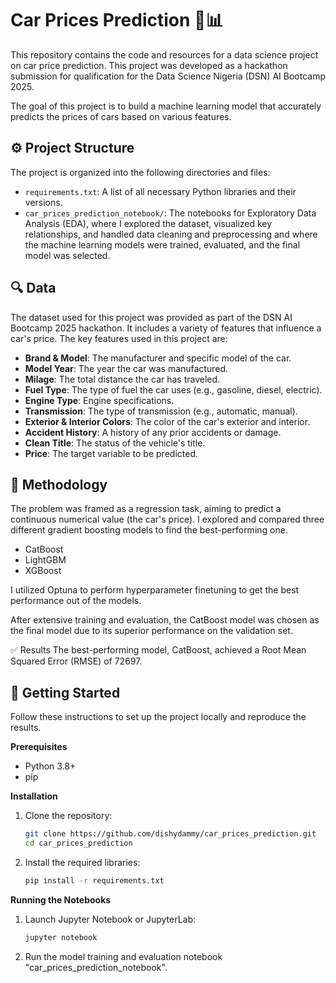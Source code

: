 # Car Prices Prediction 🚗📊
This repository contains the code and resources for a data science project on car price prediction. This project was developed as a hackathon submission for qualification for the Data Science Nigeria (DSN) AI Bootcamp 2025.

The goal of this project is to build a machine learning model that accurately predicts the prices of cars based on various features.


## ⚙️ Project Structure
The project is organized into the following directories and files:

- `requirements.txt`: A list of all necessary Python libraries and their versions.
- `car_prices_prediction_notebook/`: The notebooks for Exploratory Data Analysis (EDA), where I explored the dataset, visualized key relationships, and handled data cleaning and preprocessing and where the machine learning models were trained, evaluated, and the final model was selected.


## 🔍 Data
The dataset used for this project was provided as part of the DSN AI Bootcamp 2025 hackathon. It includes a variety of features that influence a car's price. The key features used in this project are:

- **Brand & Model**: The manufacturer and specific model of the car.
- **Model Year**: The year the car was manufactured.
- **Milage**: The total distance the car has traveled.
- **Fuel Type**: The type of fuel the car uses (e.g., gasoline, diesel, electric).
- **Engine Type**: Engine specifications.
- **Transmission**: The type of transmission (e.g., automatic, manual).
- **Exterior & Interior Colors**: The color of the car's exterior and interior.
- **Accident History**: A history of any prior accidents or damage.
- **Clean Title**: The status of the vehicle's title.
- **Price**: The target variable to be predicted.


## 🧠 Methodology
The problem was framed as a regression task, aiming to predict a continuous numerical value (the car's price). I explored and compared three different gradient boosting models to find the best-performing one.

- CatBoost
- LightGBM
- XGBoost

I utilized Optuna to perform hyperparameter finetuning to get the best performance out of the models.

After extensive training and evaluation, the CatBoost model was chosen as the final model due to its superior performance on the validation set.

✅ Results
The best-performing model, CatBoost, achieved a Root Mean Squared Error (RMSE) of 72697.


## 🚀 Getting Started
Follow these instructions to set up the project locally and reproduce the results.

**Prerequisites**
- Python 3.8+
- pip

**Installation**
1. Clone the repository:
   ```bash
   git clone https://github.com/dishydammy/car_prices_prediction.git
   cd car_prices_prediction
   ```
2. Install the required libraries:
   ```bash
   pip install -r requirements.txt
   ```

**Running the Notebooks**
1. Launch Jupyter Notebook or JupyterLab:
   ```bash
   jupyter notebook
   ```
2. Run the model training and evaluation notebook "car_prices_prediction_notebook".
